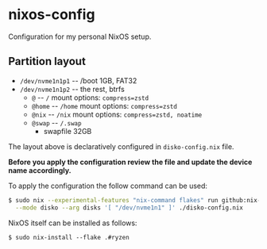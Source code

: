 # nixos-config

Configuration for my personal NixOS setup.

## Partition layout

- `/dev/nvme1n1p1` -- /boot 1GB, FAT32
- `/dev/nvme1n1p2` -- the rest, btrfs
  - `@` -- `/` mount options: `compress=zstd`
  - `@home` -- `/home` mount options: `compress=zstd`
  - `@nix` -- `/nix` mount options: `compress=zstd, noatime`
  - `@swap` -- `/.swap`
    - swapfile 32GB

The layout above is declaratively configured in `disko-config.nix` file.

**Before you apply the configuration review the file and update the device name
accordingly.**

To apply the configuration the follow command can be used:
```sh
$ sudo nix --experimental-features "nix-command flakes" run github:nix-community/disko -- \
  --mode disko --arg disks '[ "/dev/nvme1n1" ]' ./disko-config.nix
```

NixOS itself can be installed as follows:
```
$ sudo nix-install --flake .#ryzen
```
